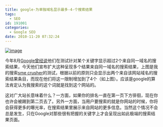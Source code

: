 ```yaml
---
title: google-为单独域名显示最多-4-个搜索结果
tags:
  - SEO
id: 191001
categories:
  - Google SEO
date: 2010-11-20 07:32:24
---
```


[![image](http://seoskys.appspot.com/media/agdzZW9za3lzcg0LEgVNZWRpYRjJxAsM "image")](http://seoskys.appspot.com/media/agdzZW9za3lzcg0LEgVNZWRpYRj5tAsM)  

今年8月[Google曾经说](http://www.guao.hk/posts/showing-more-results-from-a-domain.html)他们在测试针对某个关键字显示超过2个来自同一域名的搜索结果，今天他们宣布扩大这种呈现多个结果来自同一域名的搜索结果，上图是我的搜索[sme crusher](http://www.smecrusher.com)的测试，根据以前的原则只会显示出两个来自该网站域名的搜索结果条目，而现在他们将这一限制增加到了4个（如上图）。应该是google的算法肯定认为我搜索的这个词就是找到这个网站的。

这对广大站长意味着什么？一方面，如果你的排名一直在第一页下方徘徊，现在你也许会被踢到第二页去了。另外一方面，当用户要搜索的就是你网站的时候，你将会获得更多的曝光率，在搜索结果里展示来自网站的更多信息。当然这个情况不会总是发生，只在Google对那些很有把握的关键字上才会呈现出如此极端的搜索结果页面。